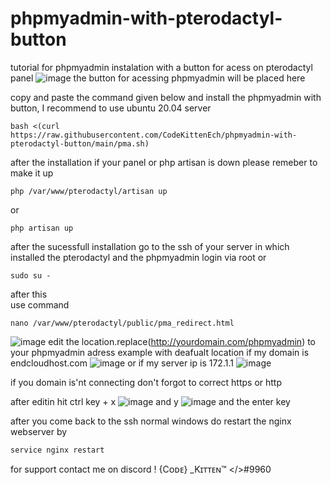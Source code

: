 # phpmyadmin-with-pterodactyl-button
tutorial for phpmyadmin  instalation with a button for acess on pterodactyl panel 
![image](https://user-images.githubusercontent.com/85484107/170309186-28537bbb-b41e-409a-849f-dcd6f8e656af.png)
the button for acessing phpmyadmin will be placed here 

copy and paste  the command given below and install the phpmyadmin with button, I recommend to use ubuntu 20.04 server 
```
bash <(curl https://raw.githubusercontent.com/CodeKittenEch/phpmyadmin-with-pterodactyl-button/main/pma.sh)
```
after the installation if your panel or php artisan is down please remeber to make it up 

```
php /var/www/pterodactyl/artisan up 
```
or 
```
php artisan up 
```

after the sucessfull installation 
go to the ssh of your server in which installed the pterodactyl and the phpmyadmin
login via root or 
```
sudo su -
```
after this  
use command 
```
nano /var/www/pterodactyl/public/pma_redirect.html
```
![image](https://user-images.githubusercontent.com/85484107/170313487-0f4eee2e-22e6-471a-b10c-189bacde50c1.png)
edit the location.replace(http://yourdomain.com/phpmyadmin) to your phpmyadmin adress
example with deafualt location if my domain is endcloudhost.com 
![image](https://user-images.githubusercontent.com/85484107/170314082-3c5a25d6-6839-4aec-b897-112b7bea4af6.png)
or if my server ip is 172.1.1
![image](https://user-images.githubusercontent.com/85484107/170314290-157b23d0-b41a-4eeb-a301-20fc975d7c81.png)

if you domain is'nt connecting don't forgot to correct https or http

after editin hit ctrl key + x 
![image](https://user-images.githubusercontent.com/85484107/170314640-eecb7c6f-2e9b-4480-a759-38ab291f3f77.png)
and y 
![image](https://user-images.githubusercontent.com/85484107/170314710-e40f4882-0dcb-4201-a635-c567d130023c.png)
and the enter key

after you come back to the ssh normal windows do restart the nginx webserver by 
```
service nginx restart
```

for support contact me on discord
!  {Cᴏᴅᴇ} _Kɪᴛᴛᴇɴ™ </>#9960




